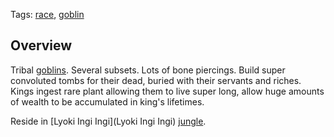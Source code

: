 Tags: [race](Races), [goblin](Goblins)

## Overview

Tribal [goblins](Goblins). Several subsets. Lots of bone piercings. Build super convoluted tombs for their dead, buried with their servants and riches. Kings ingest rare plant allowing them to live super long, allow huge amounts of wealth to be accumulated in king's lifetimes.

Reside in [Lyoki Ingi Ingi](Lyoki Ingi Ingi) [jungle](Jungles). 